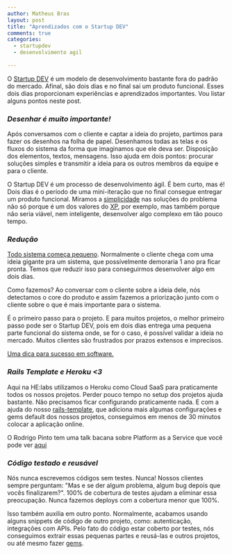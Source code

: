```yaml
---
author: Matheus Bras
layout: post
title: "Aprendizados com o Startup DEV"
comments: true
categories:
  - startupdev
  - desenvolvimento agil
  
---
```


O [Startup DEV](http://startupdev.com.br) é um modelo de desenvolvimento bastante fora do padrão do mercado. Afinal, são dois dias e no final sai um produto funcional. Esses dois dias proporcionam experiências e aprendizados importantes. Vou listar alguns pontos neste post.

<!--more-->

### *Desenhar é muito importante!*
Após conversamos com o cliente e captar a ideia do projeto, partimos para fazer os desenhos na folha de papel. Desenhamos todas as telas e os fluxos do sistema da forma que imaginamos que ele deva ser. Disposição dos elementos, textos, mensagens. Isso ajuda em dois pontos: procurar soluções simples e transmitir a ideia para os outros membros da equipe e para o cliente.

O Startup DEV é um processo de desenvolvimento ágil. É bem curto, mas é! Dois dias é o período de uma mini-iteração que no final consegue entregar um produto funcional. Miramos a [simplicidade](http://desenvolvimentoagil.com.br/xp/valores/simplicidade) nas soluções do problema não só porque é um dos valores do [XP](http://desenvolvimentoagil.com.br/xp), por exemplo, mas também porque não seria viável, nem inteligente, desenvolver algo complexo em tão pouco tempo.

### *Redução*
[Todo sistema começa pequeno](http://helabs.com.br/blog/2013/01/23/todo-sisteminha-comeca-pequenininho/). Normalmente o cliente chega com uma ideia gigante pra um sistema, que possívelmente demoraria 1 ano pra ficar pronta. Temos que reduzir isso para conseguirmos desenvolver algo em dois dias.

Como fazemos? Ao conversar com o cliente sobre a ideia dele, nós detectamos o core do produto e assim fazemos a priorização junto com o cliente sobre o que é mais importante para o sistema.

É o primeiro passo para o projeto. E para muitos projetos, o melhor primeiro passo pode ser o Startup DEV, pois em dois dias entrega uma pequena parte funcional do sistema onde, se for o caso, é possível validar a ideia no mercado. Muitos clientes são frustrados por prazos extensos e imprecisos.

[Uma dica para sucesso em software.](http://sucessoemsoftware.com.br/)

### *Rails Template e Heroku <3*
Aqui na HE:labs utilizamos o Heroku como Cloud SaaS para praticamente todos os nossos projetos. Perder pouco tempo no setup dos projetos ajuda bastante. Não precisamos ficar configurando praticamente nada. E com a ajuda do nosso [rails-template](https://github.com/Helabs/rails-template), que adiciona mais algumas configurações e gems default dos nossos projetos, conseguimos em menos de 30 minutos colocar a aplicação online.

O Rodrigo Pinto tem uma talk bacana sobre Platform as a Service que você pode ver [aqui](https://speakerdeck.com/rodrigoospinto/paas-plataform-as-a-service)

### *Código testado e reusável*
Nós nunca escrevemos códigos sem testes. Nunca! Nossos clientes sempre perguntam: "Mas e se der algum problema, algum bug depois que vocês finalizarem?". 100% de cobertura de testes ajudam a eliminar essa preocupação. Nunca fazemos deploys com a cobertura menor que 100%.

Isso também auxilia em outro ponto. Normalmente, acabamos usando alguns snippets de código de outro projeto, como: autenticação, integrações com APIs. Pelo fato do código estar coberto por testes, nós conseguimos extrair essas pequenas partes e reusá-las e outros projetos, ou até mesmo fazer [gems](http://helabs.com.br/opensource/).
